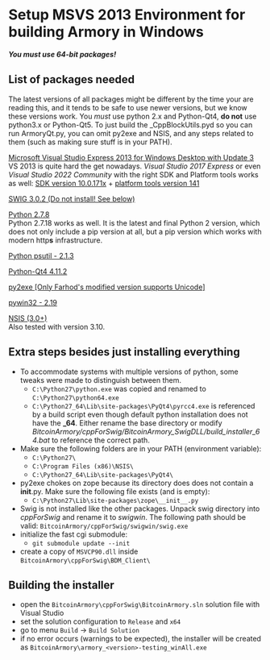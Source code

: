 # Setup MSVS 2013 Environment for building Armory in Windows

***You must use 64-bit packages!***

## List of packages needed

The latest versions of all packages might be different by the time your are reading this, and it tends to be safe to use newer versions, but we know these versions work. You *must* use python 2.x and Python-Qt4, **do not** use python3.x or Python-Qt5.
To just build the _CppBlockUtils.pyd so you can run ArmoryQt.py, you can omit py2exe and NSIS, and any steps related to them (such as making sure stuff is in your PATH).

[Microsoft Visual Studio Express 2013 for Windows Desktop with Update 3](http://www.microsoft.com/en-us/download/confirmation.aspx?id=43733)\
VS 2013 is quite hard the get nowadays. *Visual Studio 2017 Express* or even *Visual Studio 2022 Community* with the right SDK and Platform tools works as well: [SDK version 10.0.171x](https://developer.microsoft.com/en-us/windows/downloads/sdk-archive/) + [platform tools version 141](https://stackoverflow.com/a/49653531)

[SWIG 3.0.2 (Do not install! See below)](http://www.swig.org/download.html)

[Python 2.7.8](https://www.python.org/downloads/release/python-278/)\
Python 2.7.18 works as well. It is the latest and final Python 2 version, which does not only include a pip version at all, but a pip version which works with modern http**s** infrastructure.

[Python psutil - 2.1.3](https://pypi.python.org/pypi?:action=display&name=psutil#downloads)

[Python-Qt4 4.11.2](http://sourceforge.net/projects/pyqt/files/PyQt4/PyQt-4.11.2/PyQt4-4.11.2-gpl-Py2.7-Qt4.8.6-x64.exe)

[py2exe [Only Farhod's modified version supports Unicode]](http://sourceforge.net/projects/py2exe/files/py2exe/)

[pywin32 - 2.19](http://sourceforge.net/projects/pywin32/files/pywin32/Build%20219/pywin32-219.win-amd64-py2.7.exe/download)

[NSIS (3.0+)](http://nsis.sourceforge.net/Download)\
Also tested with version 3.10.

## Extra steps besides just installing everything

- To accommodate systems with multiple versions of python, some tweaks were made to distinguish between them.
   - `C:\Python27\python.exe` was copied and renamed to `C:\Python27\python64.exe`
   - `C:\Python27_64\Lib\site-packages\PyQt4\pyrcc4.exe` is referenced by a build script even though default python installation does not have the **_64**.  Either rename the base directory or modify *BitcoinArmory/cppForSwig/BitcoinArmory_SwigDLL/build_installer_64.bat* to reference the correct path.
- Make sure the following folders are in your PATH (environment variable):
   - `C:\Python27\`
  - `C:\Program Files (x86)\NSIS\`
  - `C:\Python27_64\Lib\site-packages\PyQt4\`
- py2exe chokes on zope because its directory does does not contain a __init__.py.  Make sure the following file exists (and is empty):
   - `C:\Python27\Lib\site-packages\zope\__init__.py`
- Swig is not installed like the other packages.  Unpack swig directory into *cppForSwig* and rename it to *swigwin*.  The following path should be valid:  `BitcoinArmory/cppForSwig/swigwin/swig.exe`
- initialize the fast cgi submodule:
  - `git submodule update --init`
- create a copy of  `MSVCP90.dll` inside `BitcoinArmory\cppForSwig\BDM_Client\`

## Building the installer

- open the `BitcoinArmory\cppForSwig\BitcoinArmory.sln` solution file with Visual Studio
- set the solution configuration to `Release` and `x64`
- go to menu `Build` -> `Build Solution`
- if no error occurs (warnings to be expected), the installer will be created as `BitcoinArmory\armory_<version>-testing_winAll.exe`
